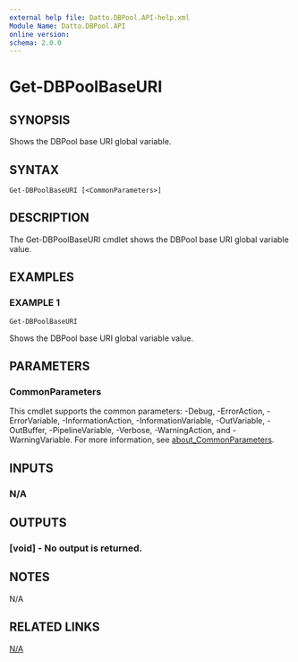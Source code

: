 ```yaml
---
external help file: Datto.DBPool.API-help.xml
Module Name: Datto.DBPool.API
online version:
schema: 2.0.0
---
```


# Get-DBPoolBaseURI

## SYNOPSIS
Shows the DBPool base URI global variable.

## SYNTAX

```
Get-DBPoolBaseURI [<CommonParameters>]
```

## DESCRIPTION
The Get-DBPoolBaseURI cmdlet shows the DBPool base URI global variable value.

## EXAMPLES

### EXAMPLE 1
```
Get-DBPoolBaseURI
```

Shows the DBPool base URI global variable value.

## PARAMETERS

### CommonParameters
This cmdlet supports the common parameters: -Debug, -ErrorAction, -ErrorVariable, -InformationAction, -InformationVariable, -OutVariable, -OutBuffer, -PipelineVariable, -Verbose, -WarningAction, and -WarningVariable. For more information, see [about_CommonParameters](http://go.microsoft.com/fwlink/?LinkID=113216).

## INPUTS

### N/A
## OUTPUTS

### [void] - No output is returned.
## NOTES
N/A

## RELATED LINKS

[N/A]()

